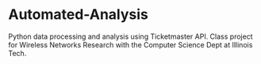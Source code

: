 # Automated-Analysis
Python data processing and analysis using Ticketmaster API. Class project for Wireless Networks Research with the Computer Science Dept at Illinois Tech.
